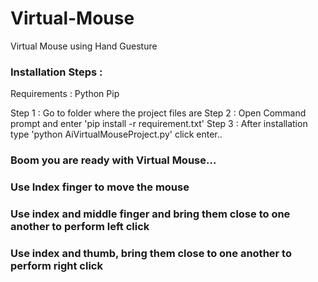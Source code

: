 # Virtual-Mouse
Virtual Mouse using Hand Guesture

### Installation Steps : 

Requirements : 
Python
Pip

Step 1 : 
  Go to folder where the project files are 
Step 2 : 
  Open Command prompt and enter 'pip install -r requirement.txt'
Step 3 :
  After installation type 'python AiVirtualMouseProject.py' click enter..
  
### Boom you are ready with Virtual Mouse...


### Use Index finger to move the mouse
### Use index and middle finger and bring them close to one another to perform left click
### Use index and thumb, bring them close to one another to perform right click

